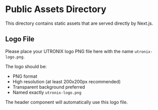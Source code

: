 # Public Assets Directory

This directory contains static assets that are served directly by Next.js.

## Logo File

Please place your UTRONIX logo PNG file here with the name `utronix-logo.png`.

The logo should be:
- PNG format
- High resolution (at least 200x200px recommended)
- Transparent background preferred
- Named exactly `utronix-logo.png`

The header component will automatically use this logo file.
